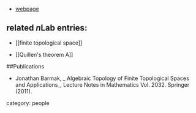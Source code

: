 

* [webpage](http://mate.dm.uba.ar/~jbarmak/)

## related $n$Lab entries:

* [[finite topological space]]

* [[Quillen's theorem A]]

##Publications

* Jonathan Barmak, _
Algebraic Topology of Finite Topological Spaces and Applications_, Lecture Notes in Mathematics Vol. 2032. Springer (2011).

category: people